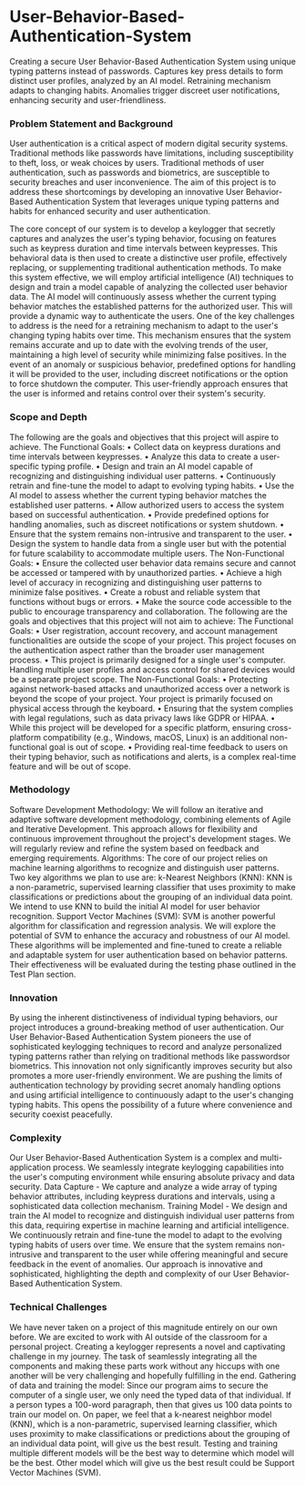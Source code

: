 # User-Behavior-Based-Authentication-System
Creating a secure User Behavior-Based Authentication System using unique typing patterns instead of passwords. Captures key press details to form distinct user profiles, analyzed by an AI model. Retraining mechanism adapts to changing habits. Anomalies trigger discreet user notifications, enhancing security and user-friendliness.

### Problem Statement and Background  
User authentication is a critical aspect of modern digital security systems. Traditional methods like passwords have limitations, including susceptibility to theft, loss, or weak choices by users. Traditional methods of user authentication, such as passwords and biometrics, are susceptible to security breaches and user inconvenience. The aim of this project is to address these shortcomings by developing an innovative User Behavior-Based Authentication System that leverages unique typing patterns and habits for enhanced security and user authentication.

The core concept of our system is to develop a keylogger that secretly captures and analyzes the user's typing behavior, focusing on features such as keypress duration and time intervals between keypresses. This behavioral data is then used to create a distinctive user profile, effectively replacing, or supplementing traditional authentication methods.
To make this system effective, we will employ artificial intelligence (AI) techniques to design and train a model capable of analyzing the collected user behavior data. The AI model will continuously assess whether the current typing behavior matches the established patterns for the authorized user. This will provide a dynamic way to authenticate the users.
One of the key challenges to address is the need for a retraining mechanism to adapt to the user's changing typing habits over time. This mechanism ensures that the system remains accurate and up to date with the evolving trends of the user, maintaining a high level of security while minimizing false positives.
In the event of an anomaly or suspicious behavior, predefined options for handling it will be provided to the user, including discreet notifications or the option to force shutdown the computer. This user-friendly approach ensures that the user is informed and retains control over their system's security.

### Scope and Depth  
The following are the goals and objectives that this project will aspire to achieve.
The Functional Goals:
•	Collect data on keypress durations and time intervals between keypresses.
•	Analyze this data to create a user-specific typing profile.
•	Design and train an AI model capable of recognizing and distinguishing individual user patterns.
•	Continuously retrain and fine-tune the model to adapt to evolving typing habits.
•	Use the AI model to assess whether the current typing behavior matches the established user patterns.
•	Allow authorized users to access the system based on successful authentication.
•	Provide predefined options for handling anomalies, such as discreet notifications or system shutdown.
•	Ensure that the system remains non-intrusive and transparent to the user.
•	Design the system to handle data from a single user but with the potential for future scalability to accommodate multiple users.
The Non-Functional Goals:
•	Ensure the collected user behavior data remains secure and cannot be accessed or tampered with by unauthorized parties.
•	Achieve a high level of accuracy in recognizing and distinguishing user patterns to minimize false positives.
•	Create a robust and reliable system that functions without bugs or errors.
•	Make the source code accessible to the public to encourage transparency and collaboration.
The following are the goals and objectives that this project will not aim to achieve:
The Functional Goals:
•	User registration, account recovery, and account management functionalities are outside the scope of your project. This project focuses on the authentication aspect rather than the broader user management process.
•	This project is primarily designed for a single user's computer. Handling multiple user profiles and access control for shared devices would be a separate project scope.
The Non-Functional Goals:
•	Protecting against network-based attacks and unauthorized access over a network is beyond the scope of your project. Your project is primarily focused on physical access through the keyboard.
•	Ensuring that the system complies with legal regulations, such as data privacy laws like GDPR or HIPAA.
•	While this project will be developed for a specific platform, ensuring cross-platform compatibility (e.g., Windows, macOS, Linux) is an additional non-functional goal is out of scope.
•	Providing real-time feedback to users on their typing behavior, such as notifications and alerts, is a complex real-time feature and will be out of scope.

### Methodology  
Software Development Methodology: We will follow an iterative and adaptive software development methodology, combining elements of Agile and Iterative Development. This approach allows for flexibility and continuous improvement throughout the project's development stages. We will regularly review and refine the system based on feedback and emerging requirements.
Algorithms: The core of our project relies on machine learning algorithms to recognize and distinguish user patterns. Two key algorithms we plan to use are:
k-Nearest Neighbors (KNN): KNN is a non-parametric, supervised learning classifier that uses proximity to make classifications or predictions about the grouping of an individual data point. We intend to use KNN to build the initial AI model for user behavior recognition.
Support Vector Machines (SVM): SVM is another powerful algorithm for classification and regression analysis. We will explore the potential of SVM to enhance the accuracy and robustness of our AI model.
These algorithms will be implemented and fine-tuned to create a reliable and adaptable system for user authentication based on behavior patterns. Their effectiveness will be evaluated during the testing phase outlined in the Test Plan section.

### Innovation  
By using the inherent distinctiveness of individual typing behaviors, our project introduces a ground-breaking method of user authentication. Our User Behavior-Based Authentication System pioneers the use of sophisticated keylogging techniques to record and analyze personalized typing patterns rather than relying on traditional methods like passwordsor biometrics. This innovation not only significantly improves security but also promotes a more user-friendly environment.
We are pushing the limits of authentication technology by providing secret anomaly handling options and using artificial intelligence to continuously adapt to the user's changing typing habits. This opens the possibility of a future where convenience and security coexist peacefully.

### Complexity  
Our User Behavior-Based Authentication System is a complex and multi-application process. We seamlessly integrate keylogging capabilities into the user's computing environment while ensuring absolute privacy and data security. 
Data Capture - We capture and analyze a wide array of typing behavior attributes, including keypress durations and intervals, using a sophisticated data collection mechanism. 
Training Model - We design and train the AI model to recognize and distinguish individual user patterns from this data, requiring expertise in machine learning and artificial intelligence. We continuously retrain and fine-tune the model to adapt to the evolving typing habits of users over time.
We ensure that the system remains non-intrusive and transparent to the user while offering meaningful and secure feedback in the event of anomalies. Our approach is innovative and sophisticated, highlighting the depth and complexity of our User Behavior-Based Authentication System.

### Technical Challenges  
We have never taken on a project of this magnitude entirely on our own before. We are excited to work with AI outside of the classroom for a personal project. Creating a keylogger represents a novel and captivating challenge in my journey. The task of seamlessly integrating all the components and making these parts work without any hiccups with one another will be very challenging and hopefully fulfilling in the end. 
Gathering of data and training the model: Since our program aims to secure the computer of a single user, we only need the typed data of that individual. If a person types a 100-word paragraph, then that gives us 100 data points to train our model on. 
On paper, we feel that a k-nearest neighbor model (KNN), which is a non-parametric, supervised learning classifier, which uses proximity to make classifications or predictions about the grouping of an individual data point, will give us the best result. Testing and training multiple different models will be the best way to determine which model will be the best. Other model which will give us the best result could be Support Vector Machines (SVM).


